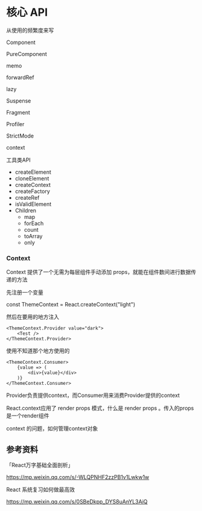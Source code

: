 # 核心 API



从使用的频繁度来写

Component

PureComponent

memo

forwardRef

lazy

Suspense

Fragment

Profiler

StrictMode

context



工具类API

- createElement
- cloneElement
- createContext
- createFactory
- createRef
- isValidElement
- Children
  - map
  - forEach
  - count
  - toArray
  - only







### Context

Context 提供了一个无需为每层组件手动添加 props，就能在组件数间进行数据传递的方法



先注册一个变量

const ThemeContext = React.createContext("light")



然后在要用的地方注入

```react
<ThemeContext.Provider value="dark">
    <Test />
</ThemeContext.Provider>
```

使用不知道那个地方使用的

```react
<ThemeContext.Consumer>
    {value => (
        <div>{value}</div>
    )}
</ThemeContext.Consumer>
```

Provider负责提供context，而Consumer用来消费Provider提供的context

React.context应用了 render props 模式，什么是 render props 。传入的props是一个render组件



context 的问题，如何管理context对象









## 参考资料

「React万字基础全面剖析」

https://mp.weixin.qq.com/s/-WLQPNHF2zzPB1v1Lwkw1w

React 系统复习如何做最高效

https://mp.weixin.qq.com/s/0SBeDkpp_DYS8uAnYL3AiQ
